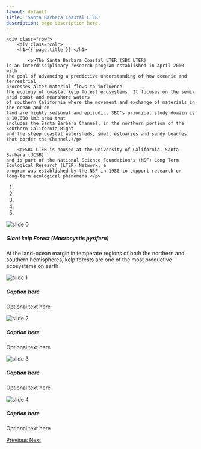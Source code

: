 ```yaml
---
layout: default
title: 'Santa Barbara Coastal LTER'
description: page description here.
---
```


<div id="main-container">

<div class="container-fluid">

<!-- how to set cols: pages can vary the col widths; for full-width total should = 12. 
	     col-md scales up (med to large desktops), and automatically stacks on phones and tablets (within the row). -->

    <div class="row">
        <div class="col">
        <h1>{{ page.title }} </h1>
        
            <p>The Santa Barbara Coastal LTER (SBC LTER)
    is an interdisciplinary research program established in April 2000 with 
    the goal of advancing a predictive understanding of how oceanic and terrestrial 
    processes alter material flows to influence 
    the ecology of coastal kelp forest ecosystems. It focuses on the semi-arid coast and nearshore waters 
    of southern California where the movement and exchange of materials in the ocean and on 
    land are highly seasonal and episodic. SBC’s principal study domain is a 10,000 km2 area that 
    includes the Santa Barbara Channel, in the northern portion of the Southern California Bight
    and the steep coastal watersheds, small estuaries and sandy beaches that border the Channel.</p> 

        <p>SBC LTER is housed at the University of California, Santa Barbara (UCSB) 
    and is part of the National Science Foundation's (NSF) Long Term Ecological Research (LTER) Network, a
    program was established by the NSF in 1980 to support research on long-term ecological phenomena.</p>

  </div>

<div class="col">

<div id="carouselExampleIndicators" class="carousel slide" data-ride="carousel">
  <ol class="carousel-indicators">
    <li data-target="#carouselExampleIndicators" data-slide-to="0" class="active"></li>
    <li data-target="#carouselExampleIndicators" data-slide-to="1"></li>
    <li data-target="#carouselExampleIndicators" data-slide-to="2"></li>
    <li data-target="#carouselExampleIndicators" data-slide-to="3"></li>
    <li data-target="#carouselExampleIndicators" data-slide-to="4"></li>

  </ol>
  <div class="carousel-inner">
    <div class="carousel-item active">
      <img class="d-block w-100" src="/assets/img/0096_1000px.jpg" alt="slide 0">
      <div class="carousel-caption d-none d-md-block">
        <h5>Giant kelp Forest (Macrocystis pyrifera)</h5>
        <p> At the land-ocean margin in temperate regions of both the northern and southern hemispheres, 
        kelp forests are one of the most productive ecosystems on earth</p>
      </div>
     </div>
     <div class="carousel-item">
      <img class="d-block w-100" src="/assets/img/0573_1000px.jpg" alt="slide 1">
      <div class="carousel-caption d-none d-md-block">
        <h5>Caption here</h5>
        <p>Optional text here</p>
      </div>
    </div>
    <div class="carousel-item">
      <img class="d-block w-100" src="/assets/img/1088_1000px.jpg" alt="slide 2">
      <div class="carousel-caption d-none d-md-block">
        <h5>Caption here</h5>
        <p>Optional text here</p>
      </div>
    </div>
    <div class="carousel-item">
      <img class="d-block w-100" src="/assets/img/1495_1000px.jpg" alt="slide 3">
      <div class="carousel-caption d-none d-md-block">
        <h5>Caption here</h5>
        <p>Optional text here</p>
      </div>
    </div>
   <div class="carousel-item">
      <img class="d-block w-100" src="/assets/img/1304_1000px.jpg" alt="slide 4">
      <div class="carousel-caption d-none d-md-block">
        <h5>Caption here</h5>
        <p>Optional text here</p>
      </div>
    </div>
  </div>
  <a class="carousel-control-prev" href="#carouselExampleIndicators" role="button" data-slide="prev">
    <span class="carousel-control-prev-icon" aria-hidden="true"></span>
    <span class="sr-only">Previous</span>
  </a>
  <a class="carousel-control-next" href="#carouselExampleIndicators" role="button" data-slide="next">
    <span class="carousel-control-next-icon" aria-hidden="true"></span>
    <span class="sr-only">Next</span>
  </a>
</div>

</div>
</div>



